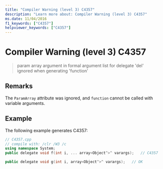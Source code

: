```yaml
---
title: "Compiler Warning (level 3) C4357"
description: "Learn more about: Compiler Warning (level 3) C4357"
ms.date: 11/04/2016
f1_keywords: ["C4357"]
helpviewer_keywords: ["C4357"]
---
```

# Compiler Warning (level 3) C4357

> param array argument in formal argument list for delegate 'del' ignored when generating 'function'

## Remarks

The `ParamArray` attribute was ignored, and `function` cannot be called with variable arguments.

## Example

The following example generates C4357:

```cpp
// C4357.cpp
// compile with: /clr /W3 /c
using namespace System;
public delegate void f(int i, ... array<Object^>^ varargs);   // C4357

public delegate void g(int i, array<Object^>^ varargs);   // OK
```
